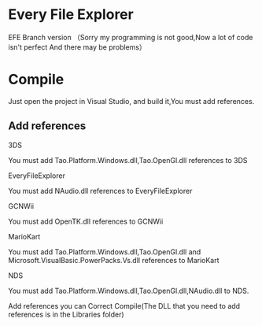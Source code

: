 Every File Explorer
===================
EFE Branch version （Sorry my programming is not good,Now a lot of code isn't perfect And there may be problems）

# Compile
Just open the project in Visual Studio, and build it,You must add references.
## Add references
3DS

You must add Tao.Platform.Windows.dll,Tao.OpenGl.dll references to 3DS

EveryFileExplorer

You must add NAudio.dll references to EveryFileExplorer

GCNWii

You must add OpenTK.dll references to GCNWii

MarioKart

You must add Tao.Platform.Windows.dll,Tao.OpenGl.dll and Microsoft.VisualBasic.PowerPacks.Vs.dll references to MarioKart

NDS

You must add Tao.Platform.Windows.dll,Tao.OpenGl.dll,NAudio.dll to NDS.

Add references you can Correct Compile(The DLL that you need to add references is in the Libraries folder)
